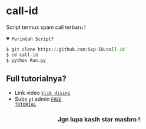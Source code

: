# call-id
Script termux spam call terbaru !

<details open><summary><code>Perintah Script?</code></summary>

```python
$ git clone https://github.com/Sxp-ID/call-id
$ cd call-id
$ python Run.py
```
</details>

## Full tutorialnya?
- Link video <code><a href="">klik disini</a></code>
- Subs yt admin <code><a href="https://youtube.com/@freetutorialofficial?si=9hamt4Px2gXzPY9x">FREE TUTORIAL</a></code>
<div align="center">

### Jgn lupa kasih star masbro !
</div>
